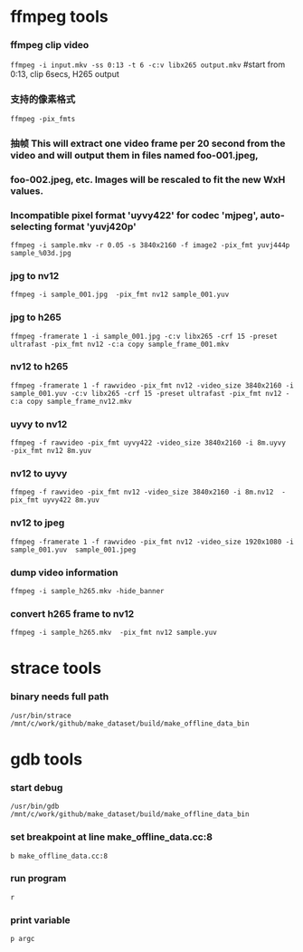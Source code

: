 # ffmpeg tools
### ffmpeg clip video
`ffmpeg -i input.mkv -ss 0:13 -t 6 -c:v libx265 output.mkv` #start from 0:13, clip 6secs, H265 output

### 支持的像素格式
`ffmpeg -pix_fmts`

### 抽帧 This will extract one video frame per 20 second from the video and will output them in files named foo-001.jpeg,
### foo-002.jpeg, etc. Images will be rescaled to fit the new WxH values.
### Incompatible pixel format 'uyvy422' for codec 'mjpeg', auto-selecting format 'yuvj420p'
`ffmpeg -i sample.mkv -r 0.05 -s 3840x2160 -f image2 -pix_fmt yuvj444p sample_%03d.jpg`

### jpg to nv12
`ffmpeg -i sample_001.jpg  -pix_fmt nv12 sample_001.yuv`

### jpg to h265
`ffmpeg -framerate 1 -i sample_001.jpg -c:v libx265 -crf 15 -preset ultrafast -pix_fmt nv12 -c:a copy sample_frame_001.mkv`

### nv12 to h265
`ffmpeg -framerate 1 -f rawvideo -pix_fmt nv12 -video_size 3840x2160 -i sample_001.yuv -c:v libx265 -crf 15 -preset ultrafast -pix_fmt nv12 -c:a copy sample_frame_nv12.mkv`

### uyvy to nv12
`ffmpeg -f rawvideo -pix_fmt uyvy422 -video_size 3840x2160 -i 8m.uyvy  -pix_fmt nv12 8m.yuv`

### nv12 to uyvy
`ffmpeg -f rawvideo -pix_fmt nv12 -video_size 3840x2160 -i 8m.nv12  -pix_fmt uyvy422 8m.yuv`

### nv12 to jpeg
`ffmpeg -framerate 1 -f rawvideo -pix_fmt nv12 -video_size 1920x1080 -i sample_001.yuv  sample_001.jpeg`

### dump video information
`ffmpeg -i sample_h265.mkv -hide_banner`

### convert h265 frame to nv12
`ffmpeg -i sample_h265.mkv  -pix_fmt nv12 sample.yuv`

# strace tools 
### binary needs full path
`/usr/bin/strace  /mnt/c/work/github/make_dataset/build/make_offline_data_bin`

# gdb tools
### start debug
`/usr/bin/gdb /mnt/c/work/github/make_dataset/build/make_offline_data_bin`

### set breakpoint at line make_offline_data.cc:8
`b make_offline_data.cc:8`
### run program
`r`
### print variable
`p argc`

